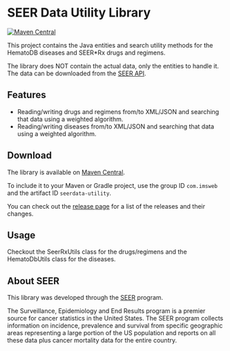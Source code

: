 # SEER Data Utility Library

[![Maven Central](https://maven-badges.herokuapp.com/maven-central/com.imsweb/layout/badge.svg)](https://maven-badges.herokuapp.com/maven-central/com.imsweb/seerdata-utility)

This project contains the Java entities and search utility methods for the HematoDB diseases and SEER*Rx drugs and regimens.

The library does NOT contain the actual data, only the entities to handle it. The data can be downloaded from the [SEER API](https://api.seer.cancer.gov).

## Features

* Reading/writing drugs and regimens from/to XML/JSON and searching that data using a weighted algorithm.
* Reading/writing diseases from/to XML/JSON and searching that data using a weighted algorithm.

## Download

The library is available on [Maven Central](http://search.maven.org/#search%7Cga%7C1%7Cg%3A%22com.imsweb%22%20AND%20a%3A%seerdata-utility%22).

To include it to your Maven or Gradle project, use the group ID `com.imsweb` and the artifact ID `seerdata-utility`.

You can check out the [release page](https://github.com/imsweb/seerdata-utility/releases) for a list of the releases and their changes.

## Usage

Checkout the SeerRxUtils class for the drugs/regimens and the HematoDbUtils class for the diseases.
 
## About SEER

This library was developed through the [SEER](http://seer.cancer.gov/) program.

The Surveillance, Epidemiology and End Results program is a premier source for cancer statistics in the United States.
The SEER program collects information on incidence, prevalence and survival from specific geographic areas representing
a large portion of the US population and reports on all these data plus cancer mortality data for the entire country.